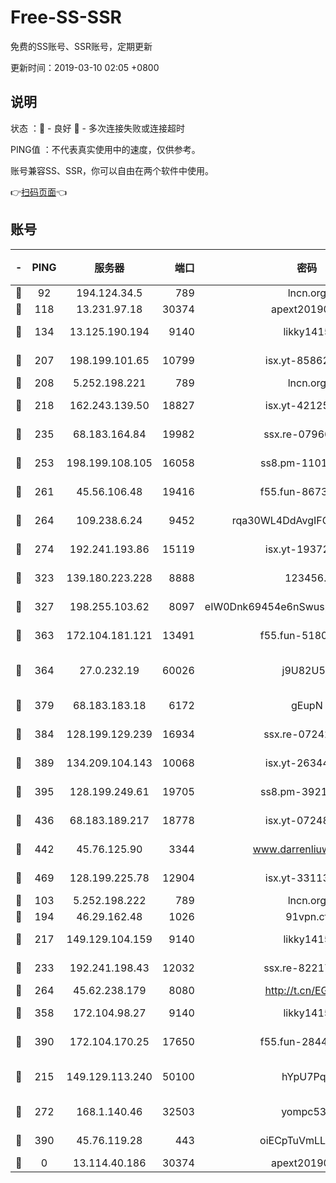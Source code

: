 # Free-SS-SSR

免费的SS账号、SSR账号，定期更新

更新时间：2019-03-10 02:05 +0800

## 说明

状态     ：🙂 - 良好 🙁 - 多次连接失败或连接超时

PING值   ：不代表真实使用中的速度，仅供参考。

账号兼容SS、SSR，你可以自由在两个软件中使用。

👉[扫码页面](https://liesauer.github.io/Free-SS-SSR/)👈

## 账号

|-|PING|服务器|端口|密码|加密方式|区域|
|:----:|:----:|:-----:|-----:|:----:|:----:|:----:|
|🙂|92|194.124.34.5|789|lncn.org|rc4|JP|
|🙂|118|13.231.97.18|30374|apext2019006|chacha20|JP|
|🙂|134|13.125.190.194|9140|likky1415|aes-256-cfb|KR|
|🙂|207|198.199.101.65|10799|isx.yt-85862163|aes-256-cfb|US|
|🙂|208|5.252.198.221|789|lncn.org|rc4|JP|
|🙂|218|162.243.139.50|18827|isx.yt-42125890|aes-256-cfb|US|
|🙂|235|68.183.164.84|19982|ssx.re-07966626|aes-256-cfb|US|
|🙂|253|198.199.108.105|16058|ss8.pm-11016840|aes-256-cfb|US|
|🙂|261|45.56.106.48|19416|f55.fun-86730794|aes-256-cfb|US|
|🙂|264|109.238.6.24|9452|rqa30WL4DdAvgIFG6Fs3znzTa|aes-256-cfb|FR|
|🙂|274|192.241.193.86|15119|isx.yt-19372058|aes-256-cfb|US|
|🙂|323|139.180.223.228|8888|123456..|aes-256-cfb|JP|
|🙂|327|198.255.103.62|8097|eIW0Dnk69454e6nSwuspv9DmS201tQ0D|aes-256-cfb|US|
|🙂|363|172.104.181.121|13491|f55.fun-51808653|aes-256-cfb|SG|
|🙂|364|27.0.232.19|60026|j9U82U53|xchacha20-ietf-poly1305|HK|
|🙂|379|68.183.183.18|6172|gEupN|aes-256-cfb|SG|
|🙂|384|128.199.129.239|16934|ssx.re-07242436|aes-256-cfb|SG|
|🙂|389|134.209.104.143|10068|isx.yt-26344143|aes-256-cfb|SG|
|🙂|395|128.199.249.61|19705|ss8.pm-39219845|aes-256-cfb|SG|
|🙂|436|68.183.189.217|18778|isx.yt-07248884|aes-256-cfb|SG|
|🙂|442|45.76.125.90|3344|www.darrenliuwei.com|aes-256-cfb|AU|
|🙂|469|128.199.225.78|12904|isx.yt-33113318|aes-256-cfb|SG|
|🙂|103|5.252.198.222|789|lncn.org|rc4|JP|
|🙂|194|46.29.162.48|1026|91vpn.cf|rc4-md5|RU|
|🙂|217|149.129.104.159|9140|likky1415|aes-256-cfb|HK|
|🙂|233|192.241.198.43|12032|ssx.re-82217458|aes-256-cfb|US|
|🙂|264|45.62.238.179|8080|http://t.cn/EGJIyrl|rc4-md5|CA|
|🙂|358|172.104.98.27|9140|likky1415|aes-256-cfb|JP|
|🙂|390|172.104.170.25|17650|f55.fun-28443549|aes-256-cfb|SG|
|🙁|215|149.129.113.240|50100|hYpU7PqP|chacha20-ietf-poly1305|CN|
|🙁|272|168.1.140.46|32503|yompc535|aes-256-cfb|AU|
|🙁|390|45.76.119.28|443|oiECpTuVmLLxk4Ts|aes-256-cfb|AU|
|🙁|0|13.114.40.186|30374|apext2019006|chacha20|JP|

